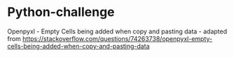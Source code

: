 # Python-challenge

Openpyxl - Empty Cells being added when copy and pasting data - adapted from https://stackoverflow.com/questions/74263738/openpyxl-empty-cells-being-added-when-copy-and-pasting-data


